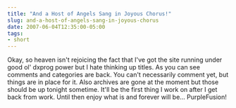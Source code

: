```yaml
---
title: "And a Host of Angels Sang in Joyous Chorus!"
slug: and-a-host-of-angels-sang-in-joyous-chorus
date: 2007-06-04T12:35:00-05:00
tags:
- short
---
```

Okay, so heaven isn't rejoicing the fact that I've got the site running under good ol' dxprog power but I hate thinking up titles. As you can see comments and categories are back. You can't necessarily comment yet, but things are in place for it. Also archives are gone at the moment but those should be up tonight sometime. It'll be the first thing I work on after I get back from work. Until then enjoy what is and forever will be... PurpleFusion!
